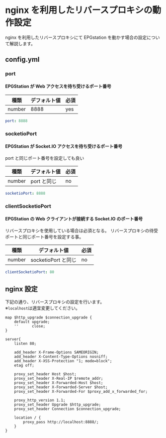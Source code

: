 # nginx を利用したリバースプロキシの動作設定

nginx を利用したリバースプロキシにて EPGstation を動かす場合の設定について解説します。

## config.yml

### port

#### EPGStation が Web アクセスを待ち受けるポート番号

| 種類   | デフォルト値 | 必須 |
| ------ | ------------ | ---- |
| number | 8888         | yes  |

```yaml
port: 8888
```

### socketioPort

#### EPGStation が Socket.IO アクセスを待ち受けるポート番号

port と同じポート番号を設定しても良い

| 種類   | デフォルト値 | 必須 |
| ------ | ------------ | ---- |
| number | port と同じ  | no   |

```yaml
socketioPort: 8888
```

### clientSocketioPort

#### EPGStation の Web クライアントが接続する Socket.IO のポート番号

リバースプロキシを使用している場合は必須となる。
リバースプロキシの待受ポートと同じポート番号を設定する事。

| 種類   | デフォルト値        | 必須 |
| ------ | ------------------- | ---- |
| number | socketioPort と同じ | no   |

```yaml
clientSocketioPort: 80
```

## nginx 設定

下記の通り、リバースプロキシの設定を行います。  
※`localhost`は適宜変更してください。

```
map $http_upgrade $connection_upgrade {
    default upgrade;
    ''      close;
}

server{
    listen 80;

    add_header X-Frame-Options SAMEORIGIN;
    add_header X-Content-Type-Options nosniff;
    add_header X-XSS-Protection "1; mode=block";
    etag off;

    proxy_set_header Host $host;
    proxy_set_header X-Real-IP $remote_addr;
    proxy_set_header X-Forwarded-Host $host;
    proxy_set_header X-Forwarded-Server $host;
    proxy_set_header X-Forwarded-For $proxy_add_x_forwarded_for;

    proxy_http_version 1.1;
    proxy_set_header Upgrade $http_upgrade;
    proxy_set_header Connection $connection_upgrade;

    location / {
        proxy_pass http://localhost:8888/;
    }
}
```
